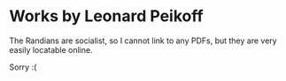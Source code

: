 # Works by Leonard Peikoff
The Randians are socialist, so I cannot link to any PDFs, but they are very easily locatable online.

Sorry :(
